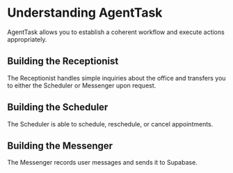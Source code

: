 # Understanding AgentTask
AgentTask allows you to establish a coherent workflow and execute actions appropriately.

## Building the Receptionist 
The Receptionist handles simple inquiries about the office and transfers you to either the Scheduler or Messenger upon request.

## Building the Scheduler
The Scheduler is able to schedule, reschedule, or cancel appointments. 

## Building the Messenger
The Messenger records user messages and sends it to Supabase. 
